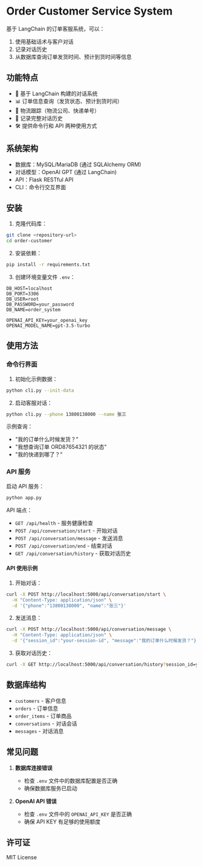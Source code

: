 # Order Customer Service System

基于 LangChain 的订单客服系统，可以：
1. 使用基础话术与客户对话
2. 记录对话历史
3. 从数据库查询订单发货时间、预计到货时间等信息

## 功能特点

- 🤖 基于 LangChain 构建的对话系统
- 📊 订单信息查询（发货状态、预计到货时间）
- 🚚 物流跟踪（物流公司、快递单号）
- 💬 记录完整对话历史
- 🛠️ 提供命令行和 API 两种使用方式

## 系统架构

- 数据库：MySQL/MariaDB (通过 SQLAlchemy ORM)
- 对话模型：OpenAI GPT (通过 LangChain)
- API：Flask RESTful API
- CLI：命令行交互界面

## 安装

1. 克隆代码库：

```bash
git clone <repository-url>
cd order-customer
```

2. 安装依赖：

```bash
pip install -r requirements.txt
```

3. 创建环境变量文件 `.env`：

```
DB_HOST=localhost
DB_PORT=3306
DB_USER=root
DB_PASSWORD=your_password
DB_NAME=order_system

OPENAI_API_KEY=your_openai_key
OPENAI_MODEL_NAME=gpt-3.5-turbo
```

## 使用方法

### 命令行界面

1. 初始化示例数据：

```bash
python cli.py --init-data
```

2. 启动客服对话：

```bash
python cli.py --phone 13800138000 --name 张三
```

示例查询：
- "我的订单什么时候发货？"
- "我想查询订单 ORD87654321 的状态"
- "我的快递到哪了？"

### API 服务

启动 API 服务：

```bash
python app.py
```

API 端点：
- `GET /api/health` - 服务健康检查
- `POST /api/conversation/start` - 开始对话
- `POST /api/conversation/message` - 发送消息
- `POST /api/conversation/end` - 结束对话
- `GET /api/conversation/history` - 获取对话历史

#### API 使用示例

1. 开始对话：

```bash
curl -X POST http://localhost:5000/api/conversation/start \
  -H "Content-Type: application/json" \
  -d '{"phone":"13800138000", "name":"张三"}'
```

2. 发送消息：

```bash
curl -X POST http://localhost:5000/api/conversation/message \
  -H "Content-Type: application/json" \
  -d '{"session_id":"your-session-id", "message":"我的订单什么时候发货？"}'
```

3. 获取对话历史：

```bash
curl -X GET http://localhost:5000/api/conversation/history?session_id=your-session-id
```

## 数据库结构

- `customers` - 客户信息
- `orders` - 订单信息
- `order_items` - 订单商品
- `conversations` - 对话会话
- `messages` - 对话消息

## 常见问题

1. **数据库连接错误**
   - 检查 `.env` 文件中的数据库配置是否正确
   - 确保数据库服务已启动

2. **OpenAI API 错误**
   - 检查 `.env` 文件中的 `OPENAI_API_KEY` 是否正确
   - 确保 API KEY 有足够的使用额度

## 许可证

MIT License 